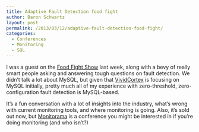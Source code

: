 ```yaml
---
title: Adaptive Fault Detection food fight
author: Baron Schwartz
layout: post
permalink: /2013/03/12/adaptive-fault-detection-food-fight/
categories:
  - Conferences
  - Monitoring
  - SQL
---
```

I was a guest on the [Food Fight Show][1] last week, along with a bevy of really smart people asking and answering tough questions on fault detection. We didn&#8217;t talk a lot about MySQL, but given that [VividCortex][2] is focusing on MySQL initially, pretty much all of my experience with zero-threshold, zero-configuration fault detection is MySQL-based.

It&#8217;s a fun conversation with a lot of insights into the industry, what&#8217;s wrong with current monitoring tools, and where monitoring is going. Also, it&#8217;s sold out now, but [Monitorama][3] is a conference you might be interested in if you&#8217;re doing monitoring (and who isn&#8217;t?)

 [1]: http://foodfightshow.org/2013/03/adaptive-fault-detection.html
 [2]: https://vividcortex.com/
 [3]: http://monitorama.com/